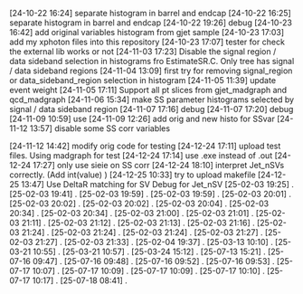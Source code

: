 [24-10-22 16:24] separate histogram in barrel and endcap
[24-10-22 16:25] separate histogram in barrel and endcap
[24-10-22 19:26] debug
[24-10-23 16:42] add original variables histogram from gjet sample
[24-10-23 17:03] add my xphoton files into this repository
[24-10-23 17:07] tester for check the external lib works or not
[24-11-03 17:23] Disable the signal region / data sideband selection in histograms fro EstimateSR.C. Only tree has signal / data sideband regions
[24-11-04 13:09] first try for removing signal_region or data_sideband_region selection in histogram
[24-11-05 11:39] update event weight
[24-11-05 17:11] Support all pt slices from gjet_madgraph and qcd_madgraph
[24-11-06 15:34] make SS parameter histograms selected by signal / data sideband region
[24-11-07 17:16] debug
[24-11-07 17:20] debug
[24-11-09 10:59] use
[24-11-09 12:26] add orig and new histo for SSvar
[24-11-12 13:57] disable some SS corr variables

[24-11-12 14:42] modify orig code for testing
[24-12-24 17:11] upload test files. Using madgraph for test
[24-12-24 17:14] use .exe instead of .out
[24-12-24 17:27] only use sieie on SS corr
[24-12-24 18:10] interpret Jet_nSVs correctly. (Add int(value) )
[24-12-25 10:33] try to upload makefile
[24-12-25 13:47] Use DeltaR matching for SV
Debug for Jet_nSV
[25-02-03 19:25] .
[25-02-03 19:41] .
[25-02-03 19:59] .
[25-02-03 19:59] .
[25-02-03 20:01] .
[25-02-03 20:02] .
[25-02-03 20:02] .
[25-02-03 20:04] .
[25-02-03 20:34] .
[25-02-03 20:34] .
[25-02-03 21:00] .
[25-02-03 21:01] .
[25-02-03 21:11] .
[25-02-03 21:12] .
[25-02-03 21:13] .
[25-02-03 21:16] .
[25-02-03 21:24] .
[25-02-03 21:24] .
[25-02-03 21:24] .
[25-02-03 21:27] .
[25-02-03 21:27] .
[25-02-03 21:33] .
[25-02-04 19:37] .
[25-03-13 10:10] .
[25-03-21 10:55] .
[25-03-21 10:57] .
[25-03-24 15:12] .
[25-07-13 15:21] .
[25-07-16 09:47] .
[25-07-16 09:48] .
[25-07-16 09:52] .
[25-07-16 09:53] .
[25-07-17 10:07] .
[25-07-17 10:09] .
[25-07-17 10:09] .
[25-07-17 10:10] .
[25-07-17 10:17] .
[25-07-18 08:41] .
